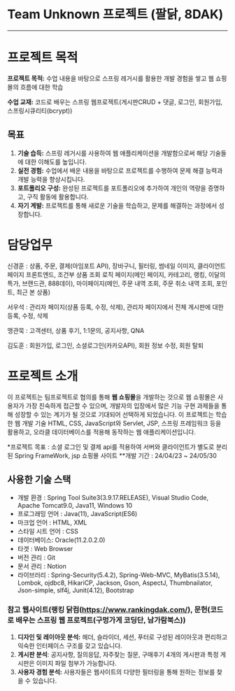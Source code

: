 # Team Unknown 프로젝트 (팔닭, 8DAK)

---

# 프로젝트 목적

**프로젝트 목적:** 수업 내용을 바탕으로 스프링 레거시를 활용한 개발 경험을 쌓고 웹 쇼핑몰의 흐름에 대한 학습

**수업 교재:** 코드로 배우는 스프링 웹프로젝트(게시판CRUD + 댓글,  로그인, 회원가입, 스프링시큐리티(bcrypt))

## 목표

1. **기술 습득:** 스프링 레거시를 사용하여 웹 애플리케이션을 개발함으로써 해당 기술들에 대한 이해도를 높입니다.
2. **실전 경험:** 수업에서 배운 내용을 바탕으로 프로젝트를 수행하여 문제 해결 능력과 개발 능력을 향상시킵니다.
3. **포트폴리오 구성:** 완성된 프로젝트를 포트폴리오에 추가하여 개인의 역량을 증명하고, 구직 활동에 활용합니다.
4. **자기 계발:** 프로젝트를 통해 새로운 기술을 학습하고, 문제를 해결하는 과정에서 성장합니다.

# 담당업무
 신경훈 : 상품, 주문, 결제(아임포트 API), 장바구니, 필터링, 썸네일 이미지, 클라이언트 페이지 프론트엔드, 조건부 상품 조회 로직 페이지(메인 페이지, 카테고리, 랭킹, 이달의 특가, 브랜드관, 888데이), 마이페이지(메인, 주문 내역 조회, 주문 취소 내역 조회, 포인트, 최근 본 상품)

 서우석 : 관리자 페이지(상품 등록, 수정, 삭제), 관리자 페이지에서 전체 게시판에 대한 등록, 수정, 삭제

 맹관묵 : 고객센터, 상품 후기, 1:1문의, 공지사항, QNA

 김도훈 : 회원가입, 로그인, 소셜로그인(카카오API), 회원 정보 수정, 회원 탈퇴
 
# 프로젝트 소개

이 프로젝트는 팀프로젝트로 협의를 통해 **웹 쇼핑몰**을 개발하는 것으로 웹 쇼핑몰은 사용자가 가장 친숙하게 접근할 수 있으며, 개발자의 입장에서 많은 기능 구현 과제들을 통해 성장할 수 있는 계기가 될 것으로 기대되어 선택하게 되었습니다.
이 프로젝트는 학습한 웹 개발 기술 HTML, CSS, JavaScript와 Servlet, JSP, 스프링 프레임워크 등을 활용하고, 오라클 데이터베이스를 적용해 동작하는 웹 애플리케이션입니다.

*프로젝트 목표 : 소셜 로그인 및 결제 api를 적용하여 서버와 클라이언트가 별도로 분리된 Spring FrameWork, jsp 쇼핑몰 사이트
**개발 기간 : 24/04/23 ~ 24/05/30

## 사용한 기술 스택

- 개발 환경 : Spring Tool Suite3(3.9.17.RELEASE), Visual Studio Code, Apache Tomcat9.0, Java11, Windows 10 
- 프로그래밍 언어 : Java(11), JavaScript(ES6)
- 마크업 언어 : HTML, XML
- 스타일 시트 언어 : CSS
- 데이터베이스: Oracle(11.2.0.2.0)
- 타겟 : Web Browser
- 버전 관리 : Git
- 문서 관리 : Notion
- 라이브러리 : Spring-Security(5.4.2), Spring-Web-MVC, MyBatis(3.5.14), Lombok, ojdbc8, HikariCP, Jackson, Gson, AspectJ, Thumbnailator, Json-simple, slf4j, Junit(4.12), Bootstrap

### **참고 웹사이트(랭킹 닭컴(https://www.rankingdak.com/), 문헌(코드로 배우는 스프링 웹 프로젝트(구멍가게 코딩단, 남가람북스))**

1. **디자인 및 레이아웃 분석:**  헤더, 슬라이더, 세션, 푸터로 구성된 레이아웃과 편리하고 익숙한 인터페이스 구조를 갖고 있습니다.
2. **게시판 분석**: 공지사항, 질의응답, 자주찾는 질문, 구매후기 4개의 게시판과 특정 게시판은 이미지 파일 첨부가 가능합니다.
3. **사용자 경험 분석:** 사용자들은 웹사이트의 다양한 필터링을 통해 원하는 정보를 찾을 수 있습니다.



